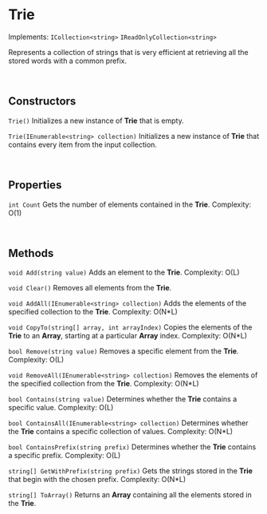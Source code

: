 # Trie

Implements: `ICollection<string>` `IReadOnlyCollection<string>`

Represents a collection of strings that is very efficient at retrieving all the stored words with a common prefix.

<br>

## Constructors

`Trie()` Initializes a new instance of **Trie** that is empty.

`Trie(IEnumerable<string> collection)` Initializes a new instance of **Trie** that contains every item from the input collection.

<br>

## Properties

`int Count` Gets the number of elements contained in the **Trie**. Complexity: O(1)

<br>

## Methods

`void Add(string value)` Adds an element to the **Trie**. Complexity: O(L)

`void Clear()` Removes all elements from the **Trie**.

`void AddAll(IEnumerable<string> collection)` Adds the elements of the specified collection to the **Trie**. Complexity: O(N*L)

`void CopyTo(string[] array, int arrayIndex)` Copies the elements of the **Trie** to an **Array**, starting at a particular **Array** index. Complexity: O(N*L)

`bool Remove(string value)` Removes a specific element from the **Trie**. Complexity: O(L)

`void RemoveAll(IEnumerable<string> collection)` Removes the elements of the specified collection from the **Trie**. Complexity: O(N*L)

`bool Contains(string value)` Determines whether the **Trie** contains a specific value. Complexity: O(L)

`bool ContainsAll(IEnumerable<string> collection)` Determines whether the **Trie** contains a specific collection of values. Complexity: O(N*L)

`bool ContainsPrefix(string prefix)` Determines whether the **Trie** contains a specific prefix. Complexity: O(L)

`string[] GetWithPrefix(string prefix)` Gets the strings stored in the **Trie** that begin with the chosen prefix. Complexity: O(N*L)

`string[] ToArray()` Returns an **Array** containing all the elements stored in the **Trie**.
